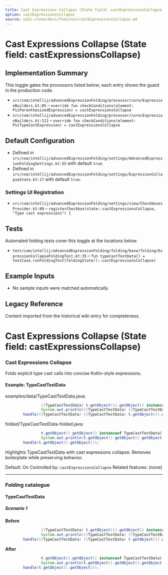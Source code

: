 ```yaml
---
title: Cast Expressions Collapse (State field: castExpressionsCollapse)
option: castExpressionsCollapse
source: wiki-clone/docs/features/castExpressionsCollapse.md
---
```

# Cast Expressions Collapse (State field: castExpressionsCollapse)

## Implementation Summary

This toggle gates the processors listed below; each entry shows the guard in the production code.

- `src/com/intellij/advancedExpressionFolding/processor/core/ExpressionBuilders.kt:85` – `override fun checkConditions(element: PsiParenthesizedExpression) = castExpressionsCollapse`
- `src/com/intellij/advancedExpressionFolding/processor/core/ExpressionBuilders.kt:111` – `override fun checkConditions(element: PsiTypeCastExpression) = castExpressionsCollapse`

## Default Configuration

- Defined in `src/com/intellij/advancedExpressionFolding/settings/AdvancedExpressionFoldingSettings.kt:55` with default `true`.
- Defined in `src/com/intellij/advancedExpressionFolding/settings/ExpressionCollapseState.kt:17` with default `true`.

### Settings UI Registration

- `src/com/intellij/advancedExpressionFolding/settings/view/CheckboxesProvider.kt:89` – `registerCheckbox(state::castExpressionsCollapse, "Type cast expressions") {`

## Tests

Automated folding tests cover this toggle at the locations below.

- `test/com/intellij/advancedExpressionFolding/folding/base/folding/ExpressionCollapseFoldingTest.kt:35` – `fun typeCastTestData() = testCase.runFoldingTest(foldingState()::castExpressionsCollapse)`

## Example Inputs

- No sample inputs were matched automatically.

## Legacy Reference

Content imported from the historical wiki entry for completeness.

# Cast Expressions Collapse (State field: castExpressionsCollapse)

### Cast Expressions Collapse
Folds explicit type cast calls into concise Kotlin-style expressions.

#### Example: TypeCastTestData

examples/data/TypeCastTestData.java:
```java
                ((TypeCastTestData) t.getObject()).getObject() instanceof TypeCastTestData) {
                System.out.println(((TypeCastTestData) ((TypeCastTestData) t.getObject()).getObject()).getObject());
        handle(((TypeCastTestData) ((TypeCastTestData) t.getObject()).getObject()));
```

folded/TypeCastTestData-folded.java:
```java
                t.getObject().getObject() instanceof TypeCastTestData) {
                System.out.println(t.getObject().getObject().getObject());
        handle(t.getObject().getObject());
```

Highlights TypeCastTestData with cast expressions collapse.
Removes boilerplate while preserving behavior.

Default: On
Controlled by: `castExpressionsCollapse`
Related features: (none)

---
### Folding catalogue

#### TypeCastTestData

##### Scenario 1

**Before**
```java
                ((TypeCastTestData) t.getObject()).getObject() instanceof TypeCastTestData) {
                System.out.println(((TypeCastTestData) ((TypeCastTestData) t.getObject()).getObject()).getObject());
        handle(((TypeCastTestData) ((TypeCastTestData) t.getObject()).getObject()));
```

**After**
```java
                t.getObject().getObject() instanceof TypeCastTestData) {
                System.out.println(t.getObject().getObject().getObject());
        handle(t.getObject().getObject());
```
